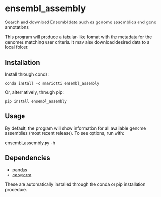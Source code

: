 # ensembl_assembly
Search and download Ensembl data such as genome assemblies and gene annotations

This program will produce a tabular-like format with the metadata for the genomes matching user criteria.
It may also download desired data to a local folder.

## Installation
Install through conda:

```conda install -c mmariotti ensembl_assembly```

Or, alternatively, through pip:

```pip install ensembl_assembly```

## Usage
By default, the program will show information for all available genome assemblies (most recent release).
To see options, run with:

ensembl_assembly.py -h

## Dependencies

- pandas
- [easyterm](https://easyterm.readthedocs.io/)

These are automatically installed through the conda or pip installation procedure.






